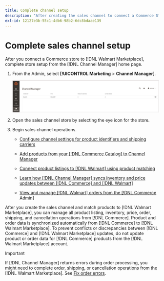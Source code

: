 ```yaml
---
title: Complete channel setup
description: "After creating the sales channel to connect a Commerce Store view to Walmart Marketplace, open the channel and complete the channel configuration. Then, start the process to add products, and manage listings, inventory, pricing, and orders from Channel Manager."
exl-id: 12127e3b-55c1-4db6-98b2-6dc8bdaae139
---
```

# Complete sales channel setup

After you connect a Commerce store to [!DNL Walmart Marketplace], complete store setup from the [!DNL Channel Manager] home page.

1. From the Admin, select **[!UICONTROL Marketing** > **Channel Manager**].

   ![Manage Channel Manager Stores](assets/channel-manager-setup-first-store.png)

1. Open the sales channel store by selecting the eye icon for the store.

1. Begin sales channel operations.

   - [Configure channel settings for product identifiers and shipping carriers](settings-overview.md)

   - [Add products from your [!DNL Commerce Catalog] to Channel Manager](add-products-to-channel-store.md)

   - [Connect product listings to [!DNL Walmart] using product matching](connect-listings-to-marketplace.md)

   - [Learn how [!DNL Channel Manager] syncs inventory and price updates between [!DNL Commerce] and [!DNL Walmart]](inventory-and-price-updates.md)

   - [View and manage [!DNL Walmart] orders from the [!DNL Commerce Admin]](manage-orders.md)

After you create the sales channel and match products to [!DNL Walmart Marketplace], you can manage all product listing, inventory, price, order, shipping, and cancellation operations from [!DNL Commerce]. Product and order data is synchronized automatically from [!DNL Commerce] to [!DNL Walmart Marketplace]. To prevent conflicts or discrepancies between [!DNL Commerce] and [!DNL Walmart Marketplace] updates, do not update product or order data for [!DNL Commerce] products from the [!DNL Walmart Marketplace] account. 

>[!IMPORTANT]
>
>If [!DNL Channel Manager] returns errors during order processing, you might need to complete order, shipping, or cancellation operations from the [!DNL Walmart Marketplace]. See [Fix order errors](process-orders.md#fix-order-errors).
